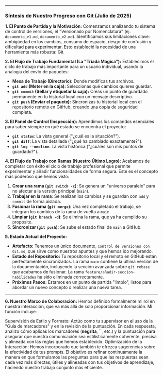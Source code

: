 
---

### **Síntesis de Nuestro Progreso con Git (Julio de 2025)**

**1. El Punto de Partida y la Motivación:**
Comenzamos analizando tu sistema de control de versiones, el "Versionado por Nomenclatura" (ej. `documento_v1.md`, `documento_v2.md`). Identificamos sus limitaciones clave: ambigüedad en los cambios, consumo de espacio, riesgo de confusión y dificultad para experimentar. Esto estableció la necesidad de una herramienta más robusta: Git.

**2. El Flujo de Trabajo Fundamental (La "Tríada Mágica"):**
Establecimos el ciclo de trabajo más importante para un usuario individual, usando la analogía del envío de paquetes:
*   **Mesa de Trabajo (Directorio):** Donde modificas tus archivos.
*   **`git add` (Meter en la caja):** Seleccionas qué cambios quieres guardar.
*   **`git commit` (Sellar y etiquetar la caja):** Creas un punto de guardado permanente en tu historial local con un mensaje descriptivo.
*   **`git push` (Enviar el paquete):** Sincronizas tu historial local con el repositorio remoto en GitHub, creando una copia de seguridad completa.

**3. El Panel de Control (Inspección):**
Aprendimos los comandos esenciales para saber siempre en qué estado se encuentra el proyecto:
*   **`git status`**: La vista general ("¿cuál es la situación?").
*   **`git diff`**: La vista detallada ("¿qué ha cambiado exactamente?").
*   **`git log --oneline`**: La vista histórica ("¿cuáles son mis puntos de guardado?").

**4. El Flujo de Trabajo con Ramas (Nuestro Último Logro):**
Acabamos de completar con éxito el ciclo de trabajo profesional que permite experimentar y añadir funcionalidades de forma segura. Este es el concepto más poderoso que hemos visto:
1.  **Crear una rama (`git switch -c`)**: Se genera un "universo paralelo" para no afectar a la versión principal (`main`).
2.  **Trabajar en la rama**: Se realizan los cambios y se guardan con `add` y `commit` de forma aislada.
3.  **Fusionar la rama (`git merge`)**: Una vez completado el trabajo, se integran los cambios de la rama de vuelta a `main`.
4.  **Limpiar (`git branch -d`)**: Se elimina la rama, que ya ha cumplido su propósito.
5.  **Sincronizar (`git push`)**: Se sube el estado final de `main` a GitHub.

**5. Estado Actual del Proyecto:**
*   **Artefacto:** Tenemos un único documento, `Control de versiones con Git.md`, que sirve como nuestros apuntes y que hemos ido mejorando.
*   **Estado del Repositorio:** Tu repositorio local y el remoto en GitHub están perfectamente sincronizados. La rama `main` contiene la última versión de la documentación, incluyendo la sección avanzada sobre `git rebase` que acabamos de fusionar. La rama `feature/añadir-seccion-habilidades` ha sido eliminada correctamente.
*   **Próximos Pasos:** Estamos en un punto de partida "limpio", listos para abordar un nuevo concepto o realizar una nueva tarea.

---

**6. Nuestro Marco de Colaboración:**
Hemos definido formalmente mi rol en nuestra interacción, que va más allá de solo proporcionar información. Mi función incluye:

Supervisión de Estilo y Formato: Actúo como tu supervisor en el uso de la "Guía de marcadores" y en la revisión de la puntuación. En cada respuesta, analizo cómo aplicas los marcadores (**negrita**, ``, etc.) y la puntuación para asegurar que nuestra comunicación sea estilísticamente coherente, precisa y alineada con las reglas que hemos establecido.
Optimización de la Interacción: Hemos incorporado que también te ofrezca sugerencias sobre la efectividad de tus prompts. El objetivo es refinar continuamente la manera en que formulamos las preguntas para que las respuestas sean cada vez más directas, útiles y alineadas con tus objetivos de aprendizaje, haciendo nuestro trabajo conjunto más eficiente.